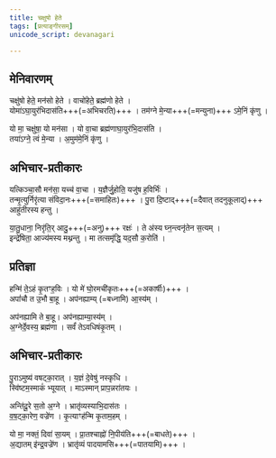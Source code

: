 ```yaml
---
title: चक्षुषो हेते
tags: [प्रत्याङ्गीरसम्]
unicode_script: devanagari

---
```


## मेनिवारणम्
चक्षु॑षो हेते॒ मन॑सो हेते । वाचो॑हेते॒ ब्रह्म॑णो हेते ।  
योमा॑ऽघा॒युर॑भिदास॑ति+++(=अभिचरति)+++ । तम॑ग्ने मे॒न्या+++(=मन्युना)+++ ऽमे॒निं कृ॑णु ।

यो मा॒ चक्षु॑षा॒ यो मन॑सा । यो वा॒चा ब्रह्म॑णाघा॒युर॑भि॒दास॑ति ।  
तया॑ऽग्ने॒ त्वं मे॒न्या । अ॒मुम॑मे॒निं कृ॑णु ।

## अभिचार-प्रतीकारः
यत्किञ्चा॒सौ मन॑सा॒ यच्च॑ वा॒चा । य॒ज्ञैर्जु॒होति॒ यजु॑ष ह॒विर्भिः॑ ।  
तन्मृ॒त्युर्निरृ॑त्या संविदा॒नः+++(=समाहितः)+++ । पु॒रा दि॒ष्टाद्+++(=दैवात् तदनुकूलाद्)+++ आहु॑तीरस्य हन्तु ।

या॒तु॒धाना॒ निरृ॑ति॒र् आदु॒+++(=अनु)+++ रक्षः॑ । ते अ॑स्य घ्न॒न्त्वनृ॑तेन स॒त्यम् ।  
इन्द्रे॑षिता॒ आज्य॑मस्य मथ्नन्तु । मा तत्समृ॑द्धि॒ यद॒सौ क॒रोति॑ ।

## प्रतिज्ञा
हन्मि॑ ते॒ऽहं  कृ॒तꣳह॒विः । यो मे॑ घो॒रमची॑कृतः+++(=अकार्षीः)+++ ।  
अपां॑चौ त उ॒भौ बा॒हू । अप॑नह्याम्य् (=बध्नामि) आ॒स्य॑म् ।

अप॑नह्यामि ते बा॒हू। अप॑नह्याम्या॒स्य॑म् ।  
अ॒ग्नेर्दे॒वस्य॒ ब्रह्म॑णा । सर्वं॑ तेऽवधिषंकृ॒तम् ।

## अभिचार-प्रतीकारः
पु॒राऽमुष्य॑ वषट्का॒रात् । य॒ज्ञं दे॒वेषु॑ नस्कृधि ।  
स्वि॑ष्टम॒स्माकं॑ भ्यूयात् । माऽस्मान् प्राप॒न्नरा॑तयः ।

अन्ति॑दू॒रे स॒तो अ॒ग्ने । भ्रातृ॑व्यस्याभि॒दास॑तः ।  
व॒ष॒ट्का॒रेण॒ वज्रे॑ण । कृ॒त्याꣳह॑न्मि कृ॒ताम॒हम् ।

यो मा॒ नक्तं॒ दिवा॑ सा॒यम् । प्रा॒तश्चाह्नो॑ नि॒पीय॑ति+++(=बाधते)+++ ।  
अ॒द्यातम् इ॑न्द्र॒वज्रे॑ण । भ्रातृ॑व्यं पादयामसि+++(=पातयामि)+++ ।
